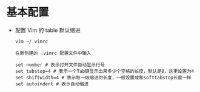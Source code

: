 # 基本配置

- 配置 Vim 的 table 默认缩进

  ```shell
  vim ~/.vimrc
  
  在新创建的 .vimrc 配置文件中输入
  
  set number # 表示打开文件自动显示行号
  set tabstop=4 # 表示一个Tab键显示出来多少个空格的长度，默认是8，这里设置为4
  set shiftwidth=4 # 表示每一级缩进的长度，一般设置成和softtabstop长度一样
  set autoindent # 表示自动缩进
  ```

